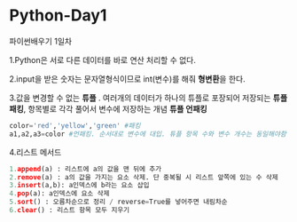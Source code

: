 # Python-Day1
파이썬배우기 1일차

1.Python은 서로 다른 데이터를 바로 연산 처리할 수 없다. 

2.input을 받은 숫자는 문자열형식이므로 int(변수)를 해줘 **형변환**을 한다.

3.값을 변경할 수 없는 **튜플** . 여러개의 데이터가 하나의 튜플로 포장되어 저장되는 **튜플 패킹**, 항목별로 각각 풀어서 변수에 저장하는 개념 **튜플 언패킹** 
```python
color='red','yellow','green' #패킹
a1,a2,a3=color #언패킹. 순서대로 변수에 대입. 튜플 항목 수와 변수 개수는 동일해야함 
```
4.리스트 메서드
```python
1.append(a) : 리스트에 a의 값을 맨 뒤에 추가
2.remove(a) : a의 값을 가지는 요소 삭제. 단 중복될 시 리스트 앞쪽에 있는 수 삭제
3.insert(a,b): a인덱스에 b라는 요소 삽입
4.pop(a): a인덱스에 요소 삭제
5.sort() : 오름차순으로 정리 / reverse=True를 넣어주면 내림차순
6.clear() : 리스트 항목 모두 지우기
```

